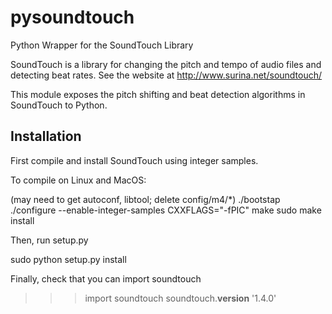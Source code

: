 pysoundtouch
============

Python Wrapper for the SoundTouch Library

SoundTouch is a library for changing the pitch and tempo of audio
files and detecting beat rates.  See the website at
http://www.surina.net/soundtouch/

This module exposes the pitch shifting and beat detection algorithms
in SoundTouch to Python.

Installation
------------

First compile and install SoundTouch using integer samples.

To compile on Linux and MacOS:

(may need to get autoconf, libtool; delete config/m4/*)
./bootstap
./configure --enable-integer-samples CXXFLAGS="-fPIC"
make
sudo make install

Then, run setup.py

sudo python setup.py install

Finally, check that you can import soundtouch

>>> import soundtouch
>>> soundtouch.__version__
'1.4.0'
